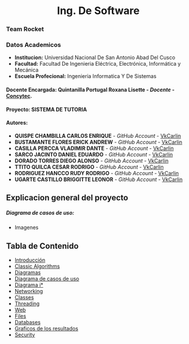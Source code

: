 # **<center>Ing. De Software </center>**
### Team Rocket

### Datos Academicos
  - **Institucion:** Universidad Nacional De San Antonio Abad Del Cusco
  - **Facultad:** Facultad De Ingenieria Eléctrica, Electrónica, Informática y Mecánica
  - **Escuela Profecional:** Ingenieria Informatica Y De Sistemas
#### Docente Encargada: **Quintanilla Portugal Roxana Lisette** - _Docente_ - [Concytec](http://directorio.concytec.gob.pe/appDirectorioCTI/VerDatosInvestigador.do?id_investigador=40930).

#### Proyecto: SISTEMA DE TUTORIA
#### Autores:
- **QUISPE CHAMBILLA CARLOS ENRIQUE** - _GitHub Account_ - [VkCarlin](https://github.com/VkCarlin)
- **BUSTAMANTE FLORES ERICK ANDREW** - _GitHub Account_ - [VkCarlin](https://github.com/VkCarlin)
- **CASILLA PERCCA VLADIMIR DANTE** - _GitHub Account_ - [VkCarlin](https://github.com/VkCarlin)
- **SARCO JACINTO DANIEL EDUARDO** - _GitHub Account_ - [VkCarlin](https://github.com/VkCarlin)
- **DORADO TORRES DIEGO ALONSO** - _GitHub Account_ - [VkCarlin](https://github.com/VkCarlin)
- **TTITO QUILCA CESAR RODRIGO** - _GitHub Account_ - [VkCarlin](https://github.com/VkCarlin)
- **RODRIGUEZ HANCCO RUDY RODRIGO** - _GitHub Account_ - [VkCarlin](https://github.com/VkCarlin)
- **UGARTE CASTILLO BRIGGITTE LEONOR** - _GitHub Account_ - [VkCarlin](https://github.com/VkCarlin)

## Explicacion general del proyecto
##### Diagrama de casos de uso:

- Imagenes
## Tabla de Contenido

- [Introducción](https://github.com/VkCarlin/TeamRocket)
- [Classic Algorithms](https://github.com/VkCarlin/TeamRocket)
- [Diagramas](https://github.com/VkCarlin/TeamRocket)
- [Diagrama de casos de uso](https://github.com/VkCarlin/TeamRocket)
- [Diagrama i*](https://github.com/VkCarlin/TeamRocket)
- [Networking](https://github.com/VkCarlin/TeamRocket)
- [Classes](https://github.com/VkCarlin/TeamRocket)
- [Threading](https://github.com/VkCarlin/TeamRocket)
- [Web](https://github.com/VkCarlin/TeamRocket)
- [Files](https://github.com/VkCarlin/TeamRocket)
- [Databases](https://github.com/VkCarlin/TeamRocket)
- [Graficos de los resultados](https://github.com/VkCarlin/TeamRocket)
- [Security](https://github.com/VkCarlin/TeamRocket)



